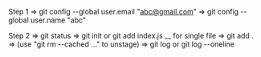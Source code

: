 Step 1
=> git config --global user.email "abc@gmail.com" 
=> git config --global user.name "abc"


Step 2
=> git status
=> git init or git add index.js __ for single file 
=> git add .
=> (use "git rm --cached <file>..." to unstage)
=> git log  or git log --oneline
